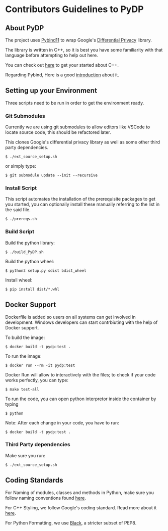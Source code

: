 # Contributors Guidelines to PyDP

## About PyDP

The project uses [Pybind11](http://pybind11.readthedocs.io) to wrap Google's [Differential Privacy](https://github.com/google/differential-privacy) library.

The library is written in C++, so it is best you have some familiarity with that language before attempting to help out here.

You can check out [here](https://www.learncpp.com/) to get your started about C++.

Regarding Pybind, Here is a good [introduction](https://www.youtube.com/watch?v=jQedHfF1Jfw) about it.

## Setting up your Environment

Three scripts need to be run in order to get the environment ready.

### Git Submodules

Currently we are using git submodules to allow editors like VSCode to locate source code, this should be refactored later.

This clones Google's differential privacy library as well as some other third party dependencies.

```
$ ./ext_source_setup.sh
```

or simply type:

```
$ git submodule update --init --recursive
```

### Install Script

This script automates the installation of the prerequisite packages to get you started, you can optionally install these manually referring to the list in the said file.

```
$ ./prereqs.sh
```

### Build Script

Build the python library:

```
$ ./build_PyDP.sh
```

Build the python wheel:

```
$ python3 setup.py sdist bdist_wheel
```

Install wheel:

```
$ pip install dist/*.whl
```

## Docker Support

Dockerfile is added so users on all systems can get involved in development. Windows developers can start contrbiuting with the help of Docker support.

To build the image:

```
$ docker build -t pydp:test .
```

To run the image:

```
$ docker run --rm -it pydp:test
```

Docker Run will allow to interactively with the files; to check if your code works perfectly, you can type:

```
$ make test-all
```

To run the code, you can open python interpretor inside the container by typing

```
$ python
```

Note: After each change in your code, you have to run:

```
$ docker build -t pydp:test .
```

### Third Party dependencies

Make sure you run:

```
$ ./ext_source_setup.sh
```

## Coding Standards

For Naming of modules, classes and methods in Python, make sure you follow naming conventions found [here](https://visualgit.readthedocs.io/en/latest/pages/naming_convention.html).

For C++ Styling, we follow Google's coding standard. Read more about it [here](./.clang-format).

For Python Formatting, we use [Black](https://black.readthedocs.io/en/stable/the_black_code_style.html), a stricter subset of PEP8.
